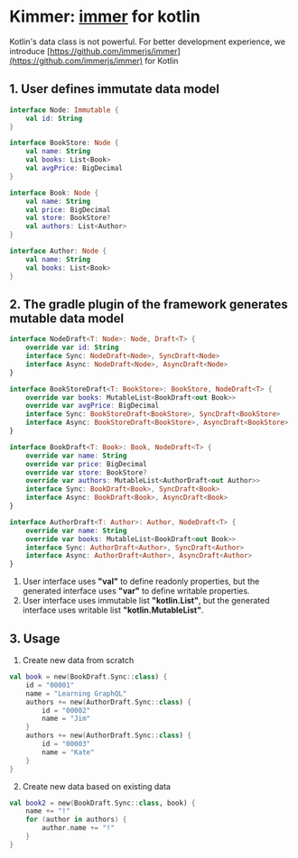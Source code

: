 # Kimmer: [immer](https://github.com/immerjs/immer) for kotlin

Kotlin's data class is not powerful. For better development experience, we introduce [https://github.com/immerjs/immer](https://github.com/immerjs/immer) for Kotlin

## 1. User defines immutate data model
```kt
interface Node: Immutable {
    val id: String
}

interface BookStore: Node {
    val name: String
    val books: List<Book>
    val avgPrice: BigDecimal
}

interface Book: Node {
    val name: String
    val price: BigDecimal
    val store: BookStore?
    val authors: List<Author>
}

interface Author: Node {
    val name: String
    val books: List<Book>
}
```


## 2. The gradle plugin of the framework generates mutable data model
```kt
interface NodeDraft<T: Node>: Node, Draft<T> {
    override var id: String
    interface Sync: NodeDraft<Node>, SyncDraft<Node>
    interface Async: NodeDraft<Node>, AsyncDraft<Node>
}

interface BookStoreDraft<T: BookStore>: BookStore, NodeDraft<T> {
    override var books: MutableList<BookDraft<out Book>>
    override var avgPrice: BigDecimal
    interface Sync: BookStoreDraft<BookStore>, SyncDraft<BookStore>
    interface Async: BookStoreDraft<BookStore>, AsyncDraft<BookStore>
}

interface BookDraft<T: Book>: Book, NodeDraft<T> {
    override var name: String
    override var price: BigDecimal
    override var store: BookStore?
    override var authors: MutableList<AuthorDraft<out Author>>
    interface Sync: BookDraft<Book>, SyncDraft<Book>
    interface Async: BookDraft<Book>, AsyncDraft<Book>
}

interface AuthorDraft<T: Author>: Author, NodeDraft<T> {
    override var name: String
    override var books: MutableList<BookDraft<out Book>>
    interface Sync: AuthorDraft<Author>, SyncDraft<Author>
    interface Async: AuthorDraft<Author>, AsyncDraft<Author>
}
```

1. User interface uses **"val"** to define readonly properties, but the  generated interface uses **"var"** to define writable properties.
2. User interface uses immutable list **"kotlin.List"**, but the generated interface uses writable list **"kotlin.MutableList"**.

## 3. Usage
1. Create new data from scratch
```kt
val book = new(BookDraft.Sync::class) {
    id = "00001"
    name = "Learning GraphQL"
    authors += new(AuthorDraft.Sync::class) {
        id = "00002"
        name = "Jim"
    }
    authors += new(AuthorDraft.Sync::class) {
        id = "00003"
        name = "Kate"
    }
}
```
2. Create new data based on existing data
```kt
val book2 = new(BookDraft.Sync::class, book) {
    name += "!"
    for (author in authors) {
        author.name += "!"
    }
}
```
